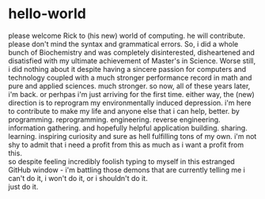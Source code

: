 # hello-world
please welcome Rick to (his new) world of computing.  he will contribute. 
please don't mind the syntax and grammatical errors.
So, i did a whole bunch of Biochemistry and was completely disinterested, disheartened and disatisfied with my ultimate achievement of Master's in Science.  Worse still, i did nothing about it despite having a sincere passion for computers and technology coupled with a much stronger performance record in math and pure and applied sciences.  much stronger. 
so now, all of these years later, i'm back.  or perhpas i'm just arriving for the first time.  either way, the (new) direction is to reprogram my environmentally induced depression.  i'm here to contribute to make my life and anyone else that i can help, better. by programming. reprogramming. engineering. reverse engineering. information gathering. and hopefully helpful application building. sharing. learning. inspiring curiosity and sure as hell fulfilling tons of my own. 
i'm not shy to admit that i need a profit from this as much as i want a profit from this.  
so despite feeling incredibly foolish typing to myself in this estranged GitHub window - i'm battling those demons that are currently telling me i can't do it, i won't do it, or i shouldn't do it.  
just do it. 
